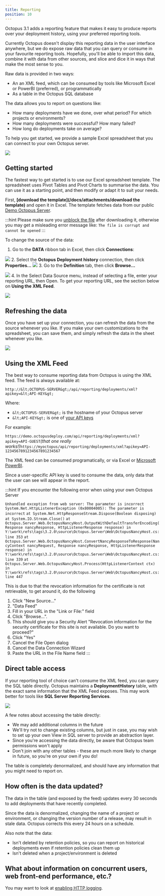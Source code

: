 ```yaml
---
title: Reporting
position: 10
---
```



Octopus 3.1 adds a reporting feature that makes it easy to produce reports over your deployment history, using your preferred reporting tools.


Currently Octopus doesn't display this reporting data in the user interface anywhere, but we do expose raw data that you can query or consume in your favourite reporting tools. Hopefully, you'll be able to import this data, combine it with data from other sources, and slice and dice it in ways that make the most sense to you.


Raw data is provided in two ways:

- An an XML feed, which can be consumed by tools like Microsoft Excel or PowerBI (preferred), or programmatically
- As a table in the Octopus SQL database



The data allows you to report on questions like:

- How many deployments have we done, over what period? For which projects or environments?
- How many deployments were successful? How many failed?
- How long do deployments take on average?



To help you get started, we provide a sample Excel spreadsheet that you can connect to your own Octopus server.


![](/docs/images/3048643/3278354.png?effects=drop-shadow)

## Getting started


The fastest way to get started is to use our Excel spreadsheet template. The spreadsheet uses Pivot Tables and Pivot Charts to summarise the data. You can use it as a starting point, and then modify or adapt it to suit your needs.


First, **[download the template](/docs/attachments/download the template)** and open it in Excel. The template fetches data from our public [Demo Octopus Server](https://demo.octopusdeploy.com).

:::hint
Please make sure you [unblock the file](https://www.google.com.au/search?q=windows%20unblock%20file) after downloading it, otherwise you may get a misleading error message like: `The file is corrupt and cannot be opened`
:::


To change the source of the data:

1. Go to the **DATA** ribbon tab in Excel, then click **Connections**:

![](/docs/images/3048643/3278356.png)
2. Select the **Octopus Deployment history** connection, then click **Properties...**
![](/docs/images/3048643/3278357.png)
3. Go to the **Definition** tab, then click **Browse...**

![](/docs/images/3048643/3278358.png)
4. In the Select Data Source menu, instead of selecting a file, enter your reporting URL, then Open. To get your reporting URL, see the section below on **Using the XML Feed**. 

![](/docs/images/3048643/3278360.png)


## Refreshing the data


Once you have set up your connection, you can refresh the data from the source whenever you like. If you make your own customizations to the spreadsheet, you can save them, and simply refresh the data in the sheet whenever you like.


![](/docs/images/3048643/3278361.png)

## Using the XML Feed


The best way to consume reporting data from Octopus is using the XML feed. The feed is always available at:


`http://&lt;OCTOPUS-SERVER&gt;/api/reporting/deployments/xml?apikey=&lt;API-KEY&gt;`


Where:

- `&lt;OCTOPUS-SERVER&gt;` is the hostname of your Octopus server
- `&lt;API-KEY&gt;` is one of [your API keys](/docs/how-to/how-to-create-an-api-key.md)



For example:


`https://demo.octopusdeploy.com/api/reporting/deployments/xml?apikey=API-GUEST`*(that one really works!)*`https://myoctopus/api/reporting/deployments/xml?apikey=API-1234567891234567891234567`


The XML feed can be consumed programatically, or via Excel or [Microsoft PowerBI](https://powerbi.microsoft.com/).


Since a user-specific API key is used to consume the data, only data that the user can see will appear in the report.

:::hint
If you encounter the following error when using your own Octopus Server


`Unhandled exception from web server: The parameter is incorrect`
`System.Net.HttpListenerException (0x80004005): The parameter is incorrect`
`at System.Net.HttpResponseStream.Dispose(Boolean disposing)`
`at System.IO.Stream.Close()`
`at Octopus.Server.Web.OctopusNancyHost.OutputWithDefaultTransferEncoding(Response nancyResponse, HttpListenerResponse response) in Y:\work\refs\tags\3.2.0\source\Octopus.Server\Web\OctopusNancyHost.cs:line 353`
`at Octopus.Server.Web.OctopusNancyHost.ConvertNancyResponseToResponse(NancyContext nancyRequest, Response nancyResponse, HttpListenerResponse response) in Y:\work\refs\tags\3.2.0\source\Octopus.Server\Web\OctopusNancyHost.cs:line 339`
`at Octopus.Server.Web.OctopusNancyHost.Process(HttpListenerContext ctx) in Y:\work\refs\tags\3.2.0\source\Octopus.Server\Web\OctopusNancyHost.cs:line 447`


This is due to that the revocation information for the certificate is not retrievable, to get around it, do the following

1. Click "New Source..."
2. "Data Feed"
3. Fill in your URL in the "Link or File:" field
4. Click "Browse...".
5. This should give you a Security Alert "Revocation information for the security certificate for this site is not available. Do you want to proceed?"
6. Click "Yes"
7. Cancel the File Open dialog
8. Cancel the Data Connection Wizard
9. Paste the URL in the File Name field
:::




## Direct table access


If your reporting tool of choice can't consume the XML feed, you can query the SQL table directly. Octopus maintains a **DeploymentHistory** table, with the exact same information that the XML Feed exposes. This may work better for tools like **SQL Server Reporting Services**.


![](/docs/images/3048643/3278362.png)


A few notes about accessing the table directly:

- We may add additional columns in the future
- We'll try not to change existing columns, but just in case, you may wish to set up your own View in SQL server to provide an abstraction layer.
- Since you're accessing the data directly, be aware that Octopus team permissions won't apply
- Don't join with any other tables - these are much more likely to change in future, so you're on your own if you do!



The table is completely denormalized, and should have any information that you might need to report on.

## How often is the data updated?


The data in the table (and exposed by the feed) updates every 30 seconds to add deployments that have recently completed.


Since the data is denormalized, changing the name of a project or environment, or changing the version number of a release, may result in stale data. Octopus corrects this every 24 hours on a schedule.


Also note that the data:

- Isn't deleted by retention policies, so you can report on historical deployments even if retention policies clean them up
- Isn't deleted when a project/environment is deleted


## What about information on concurrent users, web front-end performance, etc.?


You may want to look at [enabling HTTP logging](/docs/how-to/enable-web-request-logging.md).
